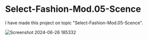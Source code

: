 # Select-Fashion-Mod.05-Scence

I have made this project on topic "Select-Fashion-Mod.05-Scence".

![Screenshot 2024-06-26 185332](https://github.com/Vishwajeet-Londhe/Select-Fashion-Mod.05-Scence/assets/126247101/6f1ceb95-6e79-43b8-8516-1d4d8c77722c)

